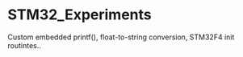 STM32_Experiments
=================

Custom embedded printf(), float-to-string conversion, STM32F4 init routintes..
